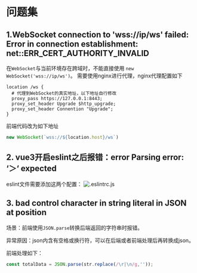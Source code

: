 # 问题集

## 1.WebSocket connection to 'wss://ip/ws' failed: Error in connection establishment: net::ERR_CERT_AUTHORITY_INVALID

在`WebSocket`与当前环境存在跨域时，不能直接使用 `new WebSocket('wss://ip/ws')`。
需要使用nginx进行代理，nginx代理配置如下

```nginx
location /ws {
  # 代理到WebSocket的真实地址，以下地址自行修改
  proxy_pass https://127.0.0.1:8443;
  proxy_set_header Upgrade $http_upgrade;
  proxy_set_header Connention "Upgrade";
}
```

前端代码改为如下地址

```js
new WebSocket(`wss://${location.host}/ws`)
```

## 2. vue3开启eslint之后报错：error Parsing error: ‘＞‘ expected

eslint文件需要添加这两个配置：
![.eslintrc.js](https://cdn.jsdelivr.net/gh/Ten-K/picgo/img/20240228154841.png)

## 3. bad control character in string literal in JSON at position

场景：前端使用`JSON.parse`转换后端返回的字符串时报错。

异常原因：json内含有空格或换行符，可以在后端或者前端处理后再转换成json。

前端处理如下：

```js
const totalData = JSON.parse(str.replace(/\r|\n/g,''));
```
